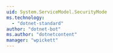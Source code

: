 ```yaml
---
uid: System.ServiceModel.SecurityMode
ms.technology: 
  - "dotnet-standard"
author: "dotnet-bot"
ms.author: "dotnetcontent"
manager: "wpickett"
---
```

